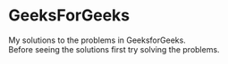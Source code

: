 # GeeksForGeeks
My solutions to the problems in GeeksforGeeks.<br/>
Before seeing the solutions first try solving the problems.
